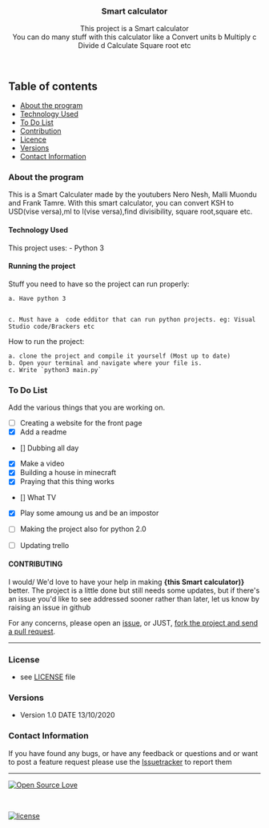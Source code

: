  

<p align="center">
  <a href="https://github.com/earlycamp/calcu">
  </a>
  <h3 align="center">Smart calculator</h3>

  <p align="center">
    This project is a Smart calculator <br>
   You can do many stuff with this calculator like
   a Convert units
   b Multiply
   c Divide
   d Calculate Square root
   etc
    <br>
    </p>
</p>

<br>


## Table of contents
- [About the program](#about-the-program)
- [Technology Used](#technology-used)
- [To Do List](#to-do-list)
- [Contribution](#contribution)
- [Licence](#license)
- [Versions](#versions)
- [Contact Information](#contact-information)



### About the program

This is a Smart Calculater made by the youtubers Nero Nesh, Malli Muondu and Frank Tamre. With this smart calculator, you can convert KSH to USD(vise versa),ml to l(vise versa),find divisibility, square root,square etc.


#### Technology Used
This project uses:
    - Python 3
    
#### Running the project
Stuff you need to have so the project can run properly:

    a. Have python 3


    c. Must have a  code edditor that can run python projects. eg: Visual Studio code/Brackers etc


How to run the project:

    a. clone the project and compile it yourself (Most up to date)   
    b. Open your terminal and navigate where your file is.
    c. Write `python3 main.py`

### To Do List

Add the various things that you are working on.  

- [ ] Creating a website for the front page
- [x] Add a readme
- [] Dubbing all day
- [x] Make a video
- [x] Building a house in minecraft
- [x] Praying that this thing works
- [] What TV
- [x] Play some amoung us and be an impostor
- [ ] Making the project also for python 2.0
- [ ] Updating trello




#### CONTRIBUTING

I would/ We'd love to have your help in making  **{this Smart calculator)}** better. The project is a little done but still needs some updates, but if there's an issue you'd like to see addressed sooner rather than later, let us know by raising an issue in github

For any concerns, please open an [issue](https://github.com/muondu/Hotel-sytem/issues), or JUST, [fork the project and send a pull request](https://github.com/earlycamp/calcu/pulls).


<hr>

### License
* see [LICENSE](https://github.com/ealrycamp/calc/LICENSE.md) file

### Versions
* Version 1.0  DATE 13/10/2020



### Contact Information

If you have found any bugs, or have any feedback or questions and or want to post a feature request please use the [Issuetracker](https://github.com/earlycamp/calc/issues) to report them
<hr>

[![Open Source Love](https://badges.frapsoft.com/os/v2/open-source-200x33.png?v=103)](#)  

<br>

[![license](https://img.shields.io/github/license/mashape/apistatus.svg?style=for-the-badge)](https://github.com/earlycamp/calc/master/LICENSE)
